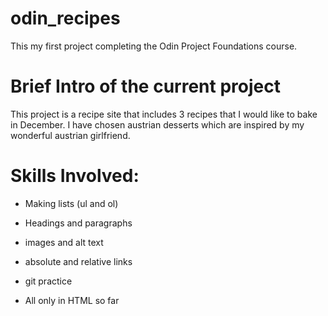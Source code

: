 # odin_recipes

This my first project completing the Odin Project Foundations course.

# Brief Intro of the current project

This project is a recipe site that includes 3 recipes that I would like to bake in December.
I have chosen austrian desserts which are inspired by my wonderful austrian girlfriend.

# Skills Involved:

- Making lists (ul and ol)
- Headings and paragraphs
- images and alt text
- absolute and relative links
- git practice

- All only in HTML so far
